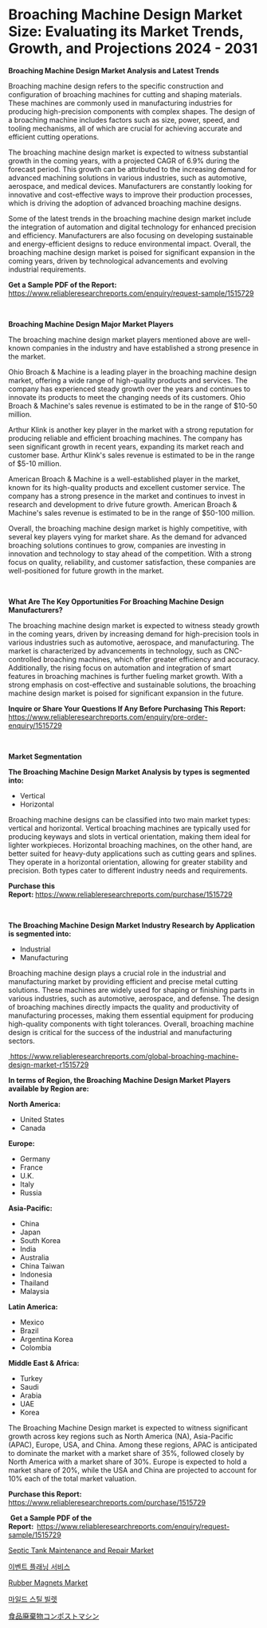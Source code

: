 <p><h1>Broaching Machine Design Market Size: Evaluating its Market Trends, Growth, and Projections 2024 - 2031</h1></p><p><strong>Broaching Machine Design Market Analysis and Latest Trends</strong></p>
<p><p>Broaching machine design refers to the specific construction and configuration of broaching machines for cutting and shaping materials. These machines are commonly used in manufacturing industries for producing high-precision components with complex shapes. The design of a broaching machine includes factors such as size, power, speed, and tooling mechanisms, all of which are crucial for achieving accurate and efficient cutting operations.</p><p>The broaching machine design market is expected to witness substantial growth in the coming years, with a projected CAGR of 6.9% during the forecast period. This growth can be attributed to the increasing demand for advanced machining solutions in various industries, such as automotive, aerospace, and medical devices. Manufacturers are constantly looking for innovative and cost-effective ways to improve their production processes, which is driving the adoption of advanced broaching machine designs.</p><p>Some of the latest trends in the broaching machine design market include the integration of automation and digital technology for enhanced precision and efficiency. Manufacturers are also focusing on developing sustainable and energy-efficient designs to reduce environmental impact. Overall, the broaching machine design market is poised for significant expansion in the coming years, driven by technological advancements and evolving industrial requirements.</p></p>
<p><strong>Get a Sample PDF of the Report:&nbsp;</strong> <a href="https://www.reliableresearchreports.com/enquiry/request-sample/1515729">https://www.reliableresearchreports.com/enquiry/request-sample/1515729</a></p>
<p>&nbsp;</p>
<p><strong>Broaching Machine Design Major Market Players</strong></p>
<p><p>The broaching machine design market players mentioned above are well-known companies in the industry and have established a strong presence in the market. </p><p>Ohio Broach & Machine is a leading player in the broaching machine design market, offering a wide range of high-quality products and services. The company has experienced steady growth over the years and continues to innovate its products to meet the changing needs of its customers. Ohio Broach & Machine's sales revenue is estimated to be in the range of $10-50 million.</p><p>Arthur Klink is another key player in the market with a strong reputation for producing reliable and efficient broaching machines. The company has seen significant growth in recent years, expanding its market reach and customer base. Arthur Klink's sales revenue is estimated to be in the range of $5-10 million.</p><p>American Broach & Machine is a well-established player in the market, known for its high-quality products and excellent customer service. The company has a strong presence in the market and continues to invest in research and development to drive future growth. American Broach & Machine's sales revenue is estimated to be in the range of $50-100 million.</p><p>Overall, the broaching machine design market is highly competitive, with several key players vying for market share. As the demand for advanced broaching solutions continues to grow, companies are investing in innovation and technology to stay ahead of the competition. With a strong focus on quality, reliability, and customer satisfaction, these companies are well-positioned for future growth in the market.</p></p>
<p>&nbsp;</p>
<p><strong>What Are The Key Opportunities For Broaching Machine Design Manufacturers?</strong></p>
<p><p>The broaching machine design market is expected to witness steady growth in the coming years, driven by increasing demand for high-precision tools in various industries such as automotive, aerospace, and manufacturing. The market is characterized by advancements in technology, such as CNC-controlled broaching machines, which offer greater efficiency and accuracy. Additionally, the rising focus on automation and integration of smart features in broaching machines is further fueling market growth. With a strong emphasis on cost-effective and sustainable solutions, the broaching machine design market is poised for significant expansion in the future.</p></p>
<p><strong>Inquire or Share Your Questions If Any Before Purchasing This Report:</strong> <a href="https://www.reliableresearchreports.com/enquiry/pre-order-enquiry/1515729">https://www.reliableresearchreports.com/enquiry/pre-order-enquiry/1515729</a></p>
<p>&nbsp;</p>
<p><strong>Market Segmentation</strong></p>
<p><strong>The Broaching Machine Design Market Analysis by types is segmented into:</strong></p>
<p><ul><li>Vertical</li><li>Horizontal</li></ul></p>
<p><p>Broaching machine designs can be classified into two main market types: vertical and horizontal. Vertical broaching machines are typically used for producing keyways and slots in vertical orientation, making them ideal for lighter workpieces. Horizontal broaching machines, on the other hand, are better suited for heavy-duty applications such as cutting gears and splines. They operate in a horizontal orientation, allowing for greater stability and precision. Both types cater to different industry needs and requirements.</p></p>
<p><strong>Purchase this Report:&nbsp;</strong><a href="https://www.reliableresearchreports.com/purchase/1515729">https://www.reliableresearchreports.com/purchase/1515729</a></p>
<p>&nbsp;</p>
<p><strong>The Broaching Machine Design Market Industry Research by Application is segmented into:</strong></p>
<p><ul><li>Industrial</li><li>Manufacturing</li></ul></p>
<p><p>Broaching machine design plays a crucial role in the industrial and manufacturing market by providing efficient and precise metal cutting solutions. These machines are widely used for shaping or finishing parts in various industries, such as automotive, aerospace, and defense. The design of broaching machines directly impacts the quality and productivity of manufacturing processes, making them essential equipment for producing high-quality components with tight tolerances. Overall, broaching machine design is critical for the success of the industrial and manufacturing sectors.</p></p>
<p><a href="https://www.reliableresearchreports.com/global-broaching-machine-design-market-r1515729">&nbsp;https://www.reliableresearchreports.com/global-broaching-machine-design-market-r1515729</a></p>
<p><strong>In terms of Region, the Broaching Machine Design Market Players available by Region are:</strong></p>
<p>
    <p> <strong> North America: </strong>
        <ul>
            <li>United States</li>
            <li>Canada</li>
        </ul>
        </p> 
    <p> <strong> Europe: </strong>
        <ul>
            <li>Germany</li>
            <li>France</li>
            <li>U.K.</li>
            <li>Italy</li>
            <li>Russia</li>
        </ul>
        </p> 
    <p> <strong> Asia-Pacific: </strong>
        <ul>
            <li>China</li>
            <li>Japan</li>
            <li>South Korea</li>
            <li>India</li>
            <li>Australia</li>
            <li>China Taiwan</li>
            <li>Indonesia</li>
            <li>Thailand</li>
            <li>Malaysia</li>
        </ul>
        </p> 
    <p> <strong> Latin America: </strong>
        <ul>
            <li>Mexico</li>
            <li>Brazil</li>
            <li>Argentina Korea</li>
            <li>Colombia</li>
        </ul>
        </p> 
    <p> <strong> Middle East & Africa: </strong>
        <ul>
            <li>Turkey</li>
            <li>Saudi</li>
            <li>Arabia</li>
            <li>UAE</li>
            <li>Korea</li>
        </ul>
    </p>
    </p>
<p><p>The Broaching Machine Design market is expected to witness significant growth across key regions such as North America (NA), Asia-Pacific (APAC), Europe, USA, and China. Among these regions, APAC is anticipated to dominate the market with a market share of 35%, followed closely by North America with a market share of 30%. Europe is expected to hold a market share of 20%, while the USA and China are projected to account for 10% each of the total market valuation.</p></p>
<p><strong>Purchase this Report: </strong><a href="https://www.reliableresearchreports.com/purchase/1515729">https://www.reliableresearchreports.com/purchase/1515729</a></p>
<p>&nbsp;<strong>Get a Sample PDF of the Report:&nbsp;&nbsp;</strong><a href="https://www.reliableresearchreports.com/enquiry/request-sample/1515729">https://www.reliableresearchreports.com/enquiry/request-sample/1515729</a></p>
<p><strong></strong></p>
<p><p><a href="https://github.com/yemakinde/Market-Research-Report-List-2/blob/main/septic-tank-maintenance-and-repair-market.md">Septic Tank Maintenance and Repair Market</a></p><p><a href="https://medium.com/@joeyjohns20/%EC%9D%B4%EB%B2%A4%ED%8A%B8-%EA%B8%B0%ED%9A%8D-%EC%84%9C%EB%B9%84%EC%8A%A4-%EC%8B%9C%EC%9E%A5%EC%9D%80-%EC%8B%9C%EC%9E%A5-%EC%A0%90%EC%9C%A0%EC%9C%A8-%EC%8B%9C%EC%9E%A5-%EB%8F%99%ED%96%A5-%EB%B0%8F-%EC%8B%9C%EC%9E%A5-%EC%84%B1%EC%9E%A5%EC%97%90-%EB%8C%80%ED%95%9C-%EC%A0%95%EB%B3%B4%EB%A5%BC-%EC%A0%9C%EA%B3%B5%ED%95%A9%EB%8B%88%EB%8B%A4-6cb81c890102">이벤트 플래닝 서비스</a></p><p><a href="https://www.linkedin.com/pulse/rubber-magnets-market-size-share-amp-trends-analysis-report-uiqef?trackingId=KJVSbZgiP1dCvj2XXyjJxQ%3D%3D">Rubber Magnets Market</a></p><p><a href="https://medium.com/@jackiefauhey9089475/%EC%A4%91%ED%83%84%EC%86%8C-%EA%B0%95%EC%B2%A0-%EB%B8%94%EB%A6%BF-%EC%8B%9C%EC%9E%A5-%EB%B6%84%EC%84%9D-%EA%B8%80%EB%A1%9C%EB%B2%8C-%EC%82%B0%EC%97%85-%EC%A0%84%EB%A7%9D-%EB%B0%8F-%EC%98%88%EC%B8%A1-2024%EB%85%84%EB%B6%80%ED%84%B0-2031%EB%85%84-16d6358a2aa7">마일드 스틸 빌렛</a></p><p><a href="https://github.com/charm854/Market-Research-Report-List-1/blob/main/451858062633.md">食品廃棄物コンポストマシン</a></p></p>